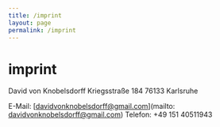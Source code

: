 ```yaml
---
title: /imprint
layout: page
permalink: /imprint
---
```


# imprint

David von Knobelsdorff
Kriegsstraße 184
76133 Karlsruhe

E-Mail: [davidvonknobelsdorff@gmail.com](mailto: davidvonknobelsdorff@gmail.com)
Telefon: +49 151 40511943
